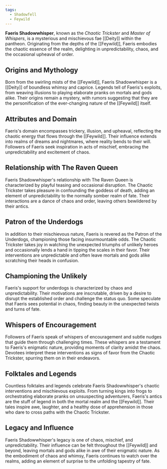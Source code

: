 ```yaml
---
tags:
  - Shadowfell
  - Feywild
---
```

**Faeris Shadowwhisper**, known as the *Chaotic Trickster* and *Master of Whispers*, is a mysterious and mischievous fae [[Deity]] within the pantheon. Originating from the depths of the [[Feywild]], Faeris embodies the chaotic essence of the realm, delighting in unpredictability, chaos, and the occasional upheaval of order.

## Origins and Mythology

Born from the swirling mists of the [[Feywild]], Faeris Shadowwhisper is a [[Deity]] of boundless whimsy and caprice. Legends tell of Faeris's exploits, from weaving illusions to playing elaborate pranks on mortals and gods alike. Their origins remain a mystery, with rumors suggesting that they are the personification of the ever-changing nature of the [[Feywild]] itself.

## Attributes and Domain

Faeris's domain encompasses trickery, illusion, and upheaval, reflecting the chaotic energy that flows through the [[Feywild]]. Their influence extends into realms of dreams and nightmares, where reality bends to their will. Followers of Faeris seek inspiration in acts of mischief, embracing the unpredictability and excitement of chaos.

## Relationship with The Raven Queen

Faeris Shadowwhisper's relationship with The Raven Queen is characterized by playful teasing and occasional disruption. The Chaotic Trickster takes pleasure in confounding the goddess of death, adding an element of unpredictability to the normally somber realm of fate. Their interactions are a dance of chaos and order, leaving others bewildered by their antics.

## Patron of the Underdogs

In addition to their mischievous nature, Faeris is revered as the Patron of the Underdogs, championing those facing insurmountable odds. The Chaotic Trickster takes joy in watching the unexpected triumphs of unlikely heroes and occasionally lends a hand in tipping the scales in their favor. Their interventions are unpredictable and often leave mortals and gods alike scratching their heads in confusion.

## Championing the Unlikely

Faeris's support for underdogs is characterized by chaos and unpredictability. Their motivations are inscrutable, driven by a desire to disrupt the established order and challenge the status quo. Some speculate that Faeris sees potential in chaos, finding beauty in the unexpected twists and turns of fate.

## Whispers of Encouragement

Followers of Faeris speak of whispers of encouragement and subtle nudges that guide them through challenging times. These whispers are a testament to Faeris's enigmatic nature, providing moments of clarity amidst the chaos. Devotees interpret these interventions as signs of favor from the Chaotic Trickster, spurring them on in their endeavors.

## Folktales and Legends

Countless folktales and legends celebrate Faeris Shadowwhisper's chaotic interventions and mischievous exploits. From turning kings into frogs to orchestrating elaborate pranks on unsuspecting adventurers, Faeris's antics are the stuff of legend in both the mortal realm and the [[Feywild]]. Their tales inspire awe, laughter, and a healthy dose of apprehension in those who dare to cross paths with the Chaotic Trickster.

## Legacy and Influence

Faeris Shadowwhisper's legacy is one of chaos, mischief, and unpredictability. Their influence can be felt throughout the [[Feywild]] and beyond, leaving mortals and gods alike in awe of their enigmatic nature. As the embodiment of chaos and whimsy, Faeris continues to watch over the realms, adding an element of surprise to the unfolding tapestry of fate.

